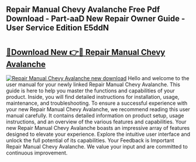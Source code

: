 ## Repair Manual Chevy Avalanche Free Pdf Download - Part-aaD New Repair Owner Guide - User Service Edition E5ddN

# <h2><a href="http://bc93271.oget.top/?id=Repair+Manual+Chevy+Avalanche">🔗Download New 👉🔴 Repair Manual Chevy Avalanche</a></h2>

[![Repair Manual Chevy Avalanche new download](https://i.imgur.com/5g1atiW.png)](http://bc93271.oget.top/?id=Repair+Manual+Chevy+Avalanche)
Hello and welcome to the user manual for your newly linked Repair Manual Chevy Avalanche. This guide is here to help you master the functions and capabilities of your product. Inside, you will find detailed instructions for installation, usage, maintenance, and troubleshooting. To ensure a successful experience with your new Repair Manual Chevy Avalanche, we recommend reading this user manual carefully. It contains detailed information on product setup, usage instructions, and an overview of the various features and capabilities. Your new Repair Manual Chevy Avalanche boasts an impressive array of features designed to elevate your experience. Explore the intuitive user interface and unlock the full potential of its capabilities. Your Feedback is Important Repair Manual Chevy Avalanche. We value your input and are committed to continuous improvement.
